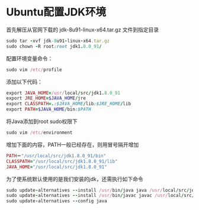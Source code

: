 # Ubuntu配置JDK环境
首先解压从官网下载的 jdk-8u91-linux-x64.tar.gz 文件到指定目录
```ruby
sudo tar -xvf jdk-8u91-linux-x64.tar.gz
sudo chown -R root:root jdk1.8.0_91/
```
配置环境变量命令：
```ruby
sudo vim /etc/profile
```
添加以下代码：
```ruby
export JAVA_HOME=/usr/local/src/jdk1.8.0_91  
export JRE_HOME=$JAVA_HOME/jre  
export CLASSPATH=.:$JAVA_HOME/lib:$JRE_HOME/lib  
export PATH=$JAVA_HOME/bin:$PATH
```
将Java添加到root sudo权限下
```ruby
sudo vim /etc/environment
```
增加下面的内容，PATH一般已经存在，则用冒号隔开增加
```ruby
PATH＝"/usr/local/src/jdk1.8.0_91/bin"
CLASSPATH="/usr/local/src/jdk1.8.0_91/lib"
JAVA_HOME="/usr/local/src/jdk1.8.0_91"
```
为了使系统默认使用的是我们安装的jdk，还需执行如下命令
```ruby
sudo update-alternatives --install /usr/bin/java java /usr/local/src/jdk1.8.0_91/bin/java 300
sudo update-alternatives --install /usr/bin/javac javac /usr/local/src/jdk1.8.0_91/bin/javac 300
sudo update-alternatives --config java
```